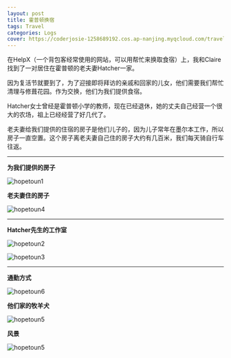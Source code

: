 ```yaml
---
layout: post
title: 霍普顿换宿
tags: Travel
categories: Logs
cover: https://coderjosie-1258689192.cos.ap-nanjing.myqcloud.com/travel/hopetoun/2053658745.jpg
---
```


在HelpX（一个背包客经常使用的网站，可以用帮忙来换取食宿）上，我和Claire找到了一对居住在霍普顿的老夫妻Hatcher一家。

因为复活节就要到了，为了迎接即将拜访的亲戚和回家的儿女，他们需要我们帮忙清理与修葺花园。作为交换，他们为我们提供食宿。

Hatcher女士曾经是霍普顿小学的教师，现在已经退休，她的丈夫自己经营一个很大的农场，祖上已经经营了好几代了。

老夫妻给我们提供的住宿的房子是他们儿子的，因为儿子常年在墨尔本工作，所以房子一直空置。这个房子离老夫妻自己住的房子大约有几百米，我们每天骑自行车往返。

---

**为我们提供的房子**

![hopetoun1](https://coderjosie-1258689192.cos.ap-nanjing.myqcloud.com/travel/hopetoun/503315119.jpg)

**老夫妻住的房子**

![hopetoun4](https://coderjosie-1258689192.cos.ap-nanjing.myqcloud.com/travel/hopetoun/1246712610.jpg)

---

**Hatcher先生的工作室**

![hopetoun2](https://coderjosie-1258689192.cos.ap-nanjing.myqcloud.com/travel/hopetoun/21652815.jpg)

![hopetoun3](https://coderjosie-1258689192.cos.ap-nanjing.myqcloud.com/travel/hopetoun/2086570178.jpg)

---

**通勤方式**

![hopetoun6](https://coderjosie-1258689192.cos.ap-nanjing.myqcloud.com/travel/hopetoun/2053658745.jpg)

**他们家的牧羊犬**

![hopetoun5](https://coderjosie-1258689192.cos.ap-nanjing.myqcloud.com/travel/hopetoun/20170410.jpg)

**风景**

![hopetoun5](https://coderjosie-1258689192.cos.ap-nanjing.myqcloud.com/travel/hopetoun/1148272684.jpg
)








